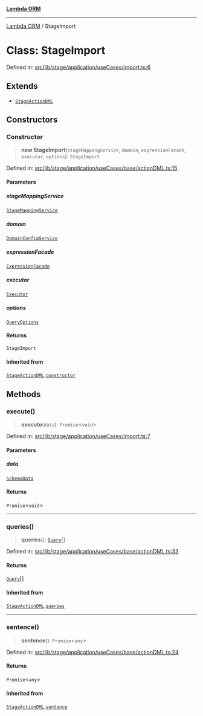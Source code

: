 [**Lambda ORM**](../README.md)

***

[Lambda ORM](../README.md) / StageImport

# Class: StageImport

Defined in: [src/lib/stage/application/useCases/import.ts:6](https://github.com/lambda-orm/lambdaorm/blob/de442ee62b98645313d73b81a13e3c7cf3edad24/src/lib/stage/application/useCases/import.ts#L6)

## Extends

- [`StageActionDML`](StageActionDML.md)

## Constructors

### Constructor

> **new StageImport**(`stageMappingService`, `domain`, `expressionFacade`, `executor`, `options`): `StageImport`

Defined in: [src/lib/stage/application/useCases/base/actionDML.ts:15](https://github.com/lambda-orm/lambdaorm/blob/de442ee62b98645313d73b81a13e3c7cf3edad24/src/lib/stage/application/useCases/base/actionDML.ts#L15)

#### Parameters

##### stageMappingService

[`StageMappingService`](StageMappingService.md)

##### domain

[`DomainConfigService`](DomainConfigService.md)

##### expressionFacade

[`ExpressionFacade`](ExpressionFacade.md)

##### executor

[`Executor`](../interfaces/Executor.md)

##### options

[`QueryOptions`](../interfaces/QueryOptions.md)

#### Returns

`StageImport`

#### Inherited from

[`StageActionDML`](StageActionDML.md).[`constructor`](StageActionDML.md#constructor)

## Methods

### execute()

> **execute**(`data`): `Promise`\<`void`\>

Defined in: [src/lib/stage/application/useCases/import.ts:7](https://github.com/lambda-orm/lambdaorm/blob/de442ee62b98645313d73b81a13e3c7cf3edad24/src/lib/stage/application/useCases/import.ts#L7)

#### Parameters

##### data

[`SchemaData`](../interfaces/SchemaData.md)

#### Returns

`Promise`\<`void`\>

***

### queries()

> **queries**(): [`Query`](Query.md)[]

Defined in: [src/lib/stage/application/useCases/base/actionDML.ts:33](https://github.com/lambda-orm/lambdaorm/blob/de442ee62b98645313d73b81a13e3c7cf3edad24/src/lib/stage/application/useCases/base/actionDML.ts#L33)

#### Returns

[`Query`](Query.md)[]

#### Inherited from

[`StageActionDML`](StageActionDML.md).[`queries`](StageActionDML.md#queries)

***

### sentence()

> **sentence**(): `Promise`\<`any`\>

Defined in: [src/lib/stage/application/useCases/base/actionDML.ts:24](https://github.com/lambda-orm/lambdaorm/blob/de442ee62b98645313d73b81a13e3c7cf3edad24/src/lib/stage/application/useCases/base/actionDML.ts#L24)

#### Returns

`Promise`\<`any`\>

#### Inherited from

[`StageActionDML`](StageActionDML.md).[`sentence`](StageActionDML.md#sentence)
